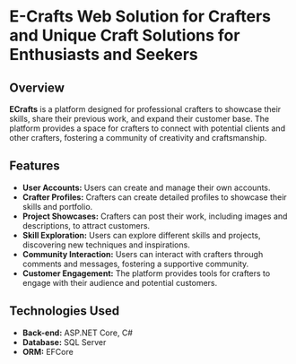 # E-Crafts Web Solution for Crafters and Unique Craft Solutions for Enthusiasts and Seekers

## Overview
**ECrafts** is a platform designed for professional crafters to showcase their skills, share their previous work, and expand their customer base. The platform provides a space for crafters to connect with potential clients and other crafters, fostering a community of creativity and craftsmanship.

## Features
- **User Accounts:** Users can create and manage their own accounts.
- **Crafter Profiles:** Crafters can create detailed profiles to showcase their skills and portfolio.
- **Project Showcases:** Crafters can post their work, including images and descriptions, to attract customers.
- **Skill Exploration:** Users can explore different skills and projects, discovering new techniques and inspirations.
- **Community Interaction:** Users can interact with crafters through comments and messages, fostering a supportive community.
- **Customer Engagement:** The platform provides tools for crafters to engage with their audience and potential customers.

## Technologies Used
- **Back-end:** ASP.NET Core, C#
- **Database:** SQL Server
- **ORM:** EFCore

